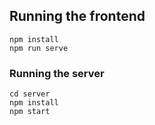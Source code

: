 ## Running the frontend

```
npm install
npm run serve
```

### Running the server

```
cd server
npm install
npm start
```
